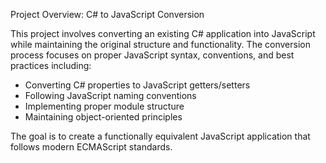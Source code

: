 Project Overview: C# to JavaScript Conversion

This project involves converting an existing C# application into JavaScript while maintaining the original structure and functionality. The conversion process focuses on proper JavaScript syntax, conventions, and best practices including:

- Converting C# properties to JavaScript getters/setters
- Following JavaScript naming conventions
- Implementing proper module structure
- Maintaining object-oriented principles

The goal is to create a functionally equivalent JavaScript application that follows modern ECMAScript standards.
